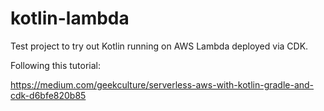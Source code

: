 # kotlin-lambda

Test project to try out Kotlin running on AWS Lambda deployed via CDK.

Following this tutorial:

https://medium.com/geekculture/serverless-aws-with-kotlin-gradle-and-cdk-d6bfe820b85


